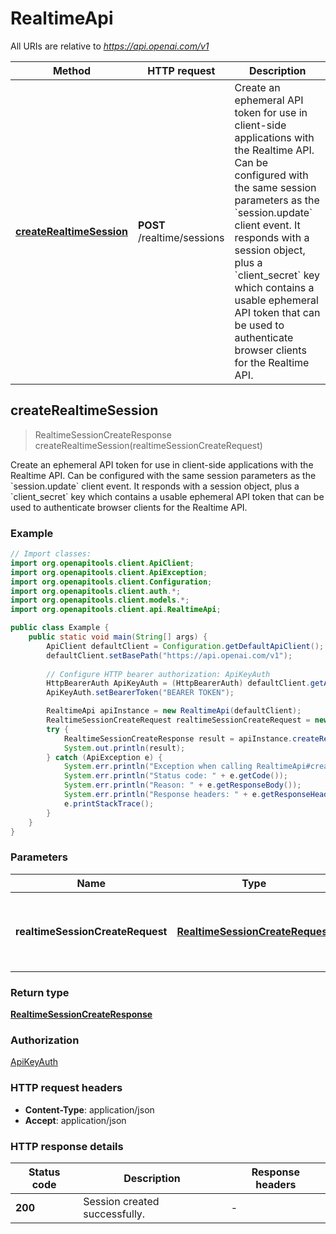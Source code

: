 # RealtimeApi

All URIs are relative to *https://api.openai.com/v1*

| Method | HTTP request | Description |
|------------- | ------------- | -------------|
| [**createRealtimeSession**](RealtimeApi.md#createRealtimeSession) | **POST** /realtime/sessions | Create an ephemeral API token for use in client-side applications with the Realtime API. Can be configured with the same session parameters as the &#x60;session.update&#x60; client event.  It responds with a session object, plus a &#x60;client_secret&#x60; key which contains a usable ephemeral API token that can be used to authenticate browser clients for the Realtime API.  |



## createRealtimeSession

> RealtimeSessionCreateResponse createRealtimeSession(realtimeSessionCreateRequest)

Create an ephemeral API token for use in client-side applications with the Realtime API. Can be configured with the same session parameters as the &#x60;session.update&#x60; client event.  It responds with a session object, plus a &#x60;client_secret&#x60; key which contains a usable ephemeral API token that can be used to authenticate browser clients for the Realtime API. 

### Example

```java
// Import classes:
import org.openapitools.client.ApiClient;
import org.openapitools.client.ApiException;
import org.openapitools.client.Configuration;
import org.openapitools.client.auth.*;
import org.openapitools.client.models.*;
import org.openapitools.client.api.RealtimeApi;

public class Example {
    public static void main(String[] args) {
        ApiClient defaultClient = Configuration.getDefaultApiClient();
        defaultClient.setBasePath("https://api.openai.com/v1");
        
        // Configure HTTP bearer authorization: ApiKeyAuth
        HttpBearerAuth ApiKeyAuth = (HttpBearerAuth) defaultClient.getAuthentication("ApiKeyAuth");
        ApiKeyAuth.setBearerToken("BEARER TOKEN");

        RealtimeApi apiInstance = new RealtimeApi(defaultClient);
        RealtimeSessionCreateRequest realtimeSessionCreateRequest = new RealtimeSessionCreateRequest(); // RealtimeSessionCreateRequest | Create an ephemeral API key with the given session configuration.
        try {
            RealtimeSessionCreateResponse result = apiInstance.createRealtimeSession(realtimeSessionCreateRequest);
            System.out.println(result);
        } catch (ApiException e) {
            System.err.println("Exception when calling RealtimeApi#createRealtimeSession");
            System.err.println("Status code: " + e.getCode());
            System.err.println("Reason: " + e.getResponseBody());
            System.err.println("Response headers: " + e.getResponseHeaders());
            e.printStackTrace();
        }
    }
}
```

### Parameters


| Name | Type | Description  | Notes |
|------------- | ------------- | ------------- | -------------|
| **realtimeSessionCreateRequest** | [**RealtimeSessionCreateRequest**](RealtimeSessionCreateRequest.md)| Create an ephemeral API key with the given session configuration. | |

### Return type

[**RealtimeSessionCreateResponse**](RealtimeSessionCreateResponse.md)

### Authorization

[ApiKeyAuth](../README.md#ApiKeyAuth)

### HTTP request headers

- **Content-Type**: application/json
- **Accept**: application/json


### HTTP response details
| Status code | Description | Response headers |
|-------------|-------------|------------------|
| **200** | Session created successfully. |  -  |

